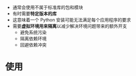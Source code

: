 - 通常会使用不属于标准库的包和模块
- 有时需要**特定版本的库**
- 这意味着一个 Python 安装可能无法满足每个应用程序的要求
- 需要**虚拟环境用来隔离**以减少解决环境问题带来的额外开支
	- 避免系统污染
	- 隔离依赖环境
	- 回避依赖冲突

# 使用
